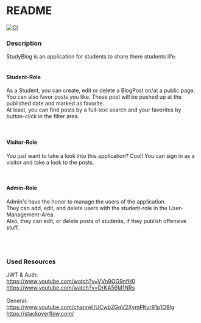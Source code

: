 # README
[![CI](https://github.com/enricogoerlitz/StudyBlogBackend/actions/workflows/ci.yml/badge.svg)](https://github.com/enricogoerlitz/StudyBlogBackend/actions/workflows/ci.yml)

### Description
StudyBlog is an application for students to share there students life. <br />
<br />
#### Student-Role
As a Student, you can create, edit or delete a BlogPost on/at a public page. <br />
You can also favor posts you like. These post will be pushed up at the published date and marked as favorite. <br />
At least, you can find posts by a full-text search and your favorites by button-click in the filter area.

<br/>

#### Visitor-Role
You just want to take a look into this application? Cool! You can sign in as a visitor and take a look to the posts.

<br />

#### Admin-Role
Admin's have the honor to manage the users of the application. <br/>
They can add, edit, and delete users with the student-role in the User-Management-Area. <br />
Also, they can edit, or delete posts of students, if they publish offensive stuff.

<br />
<br />

### Used Resources
JWT & Auth:
<br />
https://www.youtube.com/watch?v=VVn9OG9nfH0
https://www.youtube.com/watch?v=DrKA56M1NRs
<br />
<br />
General:
<br />
https://www.youtube.com/channel/UCwbZGqV2XymPKur91p1O9Ig
<br />
https://stackoverflow.com/
